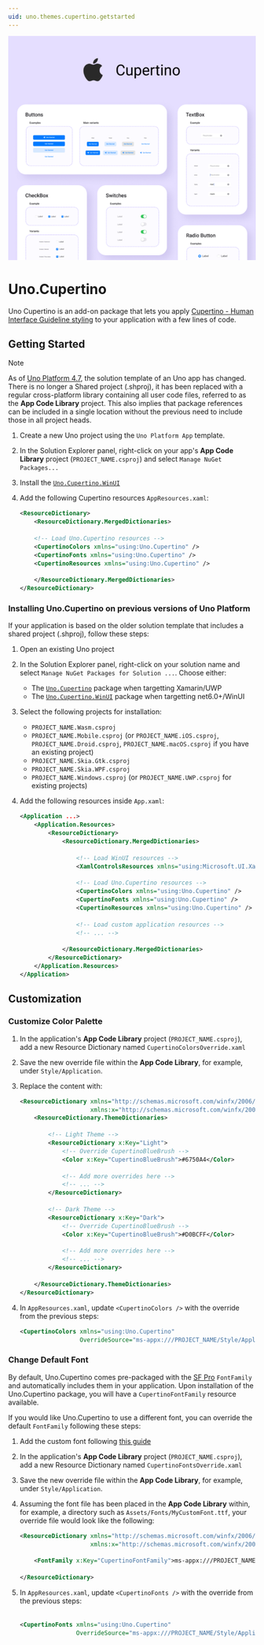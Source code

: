 ```yaml
---
uid: uno.themes.cupertino.getstarted
---
```


<p align="center">
  <img src="assets/cupertino-design-system.png">
</p>

# Uno.Cupertino

Uno Cupertino is an add-on package that lets you apply [Cupertino - Human Interface Guideline styling](https://developer.apple.com/design/human-interface-guidelines) to your application with a few lines of code.

## Getting Started

> [!NOTE]
> As of [Uno Platform 4.7](https://platform.uno/blog/uno-platform-4-7-new-project-template-performance-improvements-and-more/), the solution template of an Uno app has changed. There is no longer a Shared project (.shproj), it has been replaced with a regular cross-platform library containing all user code files, referred to as the **App Code Library** project. This also implies that package references can be included in a single location without the previous need to include those in all project heads.

1. Create a new Uno project using the `Uno Platform App` template.
2. In the Solution Explorer panel, right-click on your app's **App Code Library** project (`PROJECT_NAME.csproj`) and select `Manage NuGet Packages...`
3. Install the [`Uno.Cupertino.WinUI`](https://www.nuget.org/packages/Uno.Cupertino.WinUI)
4. Add the following Cupertino resources `AppResources.xaml`:

    ```xml
    <ResourceDictionary>
        <ResourceDictionary.MergedDictionaries>

        <!-- Load Uno.Cupertino resources -->
        <CupertinoColors xmlns="using:Uno.Cupertino" />
        <CupertinoFonts xmlns="using:Uno.Cupertino" />
        <CupertinoResources xmlns="using:Uno.Cupertino" />

        </ResourceDictionary.MergedDictionaries>
    </ResourceDictionary>
    ```

### Installing Uno.Cupertino on previous versions of Uno Platform

If your application is based on the older solution template that includes a shared project (.shproj), follow these steps:

1. Open an existing Uno project
2. In the Solution Explorer panel, right-click on your solution name and select `Manage NuGet Packages for Solution ...`. Choose either:
    - The [`Uno.Cupertino`](https://www.nuget.org/packages/Uno.Cupertino/) package when targetting Xamarin/UWP
    - The [`Uno.Cupertino.WinUI`](https://www.nuget.org/packages/Uno.Cupertino.WinUI) package when targetting net6.0+/WinUI

3. Select the following projects for installation:
    - `PROJECT_NAME.Wasm.csproj`
    - `PROJECT_NAME.Mobile.csproj` (or `PROJECT_NAME.iOS.csproj`, `PROJECT_NAME.Droid.csproj`, `PROJECT_NAME.macOS.csproj` if you have an existing project)
    - `PROJECT_NAME.Skia.Gtk.csproj`
    - `PROJECT_NAME.Skia.WPF.csproj`
    - `PROJECT_NAME.Windows.csproj` (or `PROJECT_NAME.UWP.csproj` for existing projects)
4. Add the following resources inside `App.xaml`:

    ```xml
    <Application ...>
        <Application.Resources>
            <ResourceDictionary>
                <ResourceDictionary.MergedDictionaries>

                    <!-- Load WinUI resources -->
                    <XamlControlsResources xmlns="using:Microsoft.UI.Xaml.Controls" />

                    <!-- Load Uno.Cupertino resources -->
                    <CupertinoColors xmlns="using:Uno.Cupertino" />
                    <CupertinoFonts xmlns="using:Uno.Cupertino" />
                    <CupertinoResources xmlns="using:Uno.Cupertino" />

                    <!-- Load custom application resources -->
                    <!-- ... -->

                </ResourceDictionary.MergedDictionaries>
            </ResourceDictionary>
        </Application.Resources>
    </Application>
    ```

## Customization

### Customize Color Palette

1. In the application's **App Code Library** project (`PROJECT_NAME.csproj`), add a new Resource Dictionary named `CupertinoColorsOverride.xaml`
2. Save the new override file within the **App Code Library**, for example, under `Style/Application`.
3. Replace the content with:

    ```xml
    <ResourceDictionary xmlns="http://schemas.microsoft.com/winfx/2006/xaml/presentation"
                        xmlns:x="http://schemas.microsoft.com/winfx/2006/xaml">
        <ResourceDictionary.ThemeDictionaries>

            <!-- Light Theme -->
            <ResourceDictionary x:Key="Light">
                <!-- Override CupertinoBlueBrush -->
                <Color x:Key="CupertinoBlueBrush">#6750A4</Color>

                <!-- Add more overrides here -->
                <!-- ... -->
            </ResourceDictionary>

            <!-- Dark Theme -->
            <ResourceDictionary x:Key="Dark">
                <!-- Override CupertinoBlueBrush -->
                <Color x:Key="CupertinoBlueBrush">#D0BCFF</Color>

                <!-- Add more overrides here -->
                <!-- ... -->
            </ResourceDictionary>

        </ResourceDictionary.ThemeDictionaries>
    </ResourceDictionary>
    ```

4. In `AppResources.xaml`, update `<CupertinoColors />` with the override from the previous steps:

    ```xml
    <CupertinoColors xmlns="using:Uno.Cupertino"
                     OverrideSource="ms-appx:///PROJECT_NAME/Style/Application/CupertinoColorsOverride.xaml" />
    ```

### Change Default Font

By default, Uno.Cupertino comes pre-packaged with the [SF Pro](https://developer.apple.com/fonts/) `FontFamily` and automatically includes them in your application. Upon installation of the Uno.Cupertino package, you will have a `CupertinoFontFamily` resource available.

If you would like Uno.Cupertino to use a different font, you can override the default `FontFamily` following these steps:

1. Add the custom font following [this guide](https://platform.uno/docs/articles/features/custom-fonts.html)
2. In the application's **App Code Library** project (`PROJECT_NAME.csproj`), add a new Resource Dictionary named `CupertinoFontsOverride.xaml`
3. Save the new override file within the **App Code Library**, for example, under `Style/Application`.
4. Assuming the font file has been placed in the **App Code Library** within, for example, a directory such as `Assets/Fonts/MyCustomFont.ttf`, your override file would look like the following:

    ```xml
    <ResourceDictionary xmlns="http://schemas.microsoft.com/winfx/2006/xaml/presentation"
                        xmlns:x="http://schemas.microsoft.com/winfx/2006/xaml">

        <FontFamily x:Key="CupertinoFontFamily">ms-appx:///PROJECT_NAME/Assets/Fonts/MyCustomFont.ttf</FontFamily>

    </ResourceDictionary>
    ```

5. In `AppResources.xaml`, update `<CupertinoFonts />` with the override from the previous steps:

    ```xml

    <CupertinoFonts xmlns="using:Uno.Cupertino"
                    OverrideSource="ms-appx:///PROJECT_NAME/Style/Application/CupertinoFontsOverride.xaml" />
    ```

